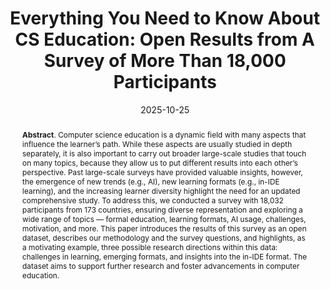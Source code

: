 ---
title: "Everything You Need to Know About CS Education: Open Results from A Survey of More Than 18,000 Participants"
authors: '<i>Katsiaryna Dzialets, Aleksandra Makeeva, Ilya Vlasov, Anna Potriasaeva, Aleksey Rostovskiy, Yaroslav Golubev, and Anastasiia Birillo</i>'
status: "accepted"
collection: publications
permalink: /publications/2025-10-25-cs-education-survey
date: 2025-10-25
venue: "<b>CompEd</b>"
counter_id: 'C20'
abstract: "<p><b>Abstract</b>. Computer science education is a dynamic field with many aspects that influence the learner’s path. While these aspects are usually studied in depth separately, it is also important to carry out broader large-scale studies that touch on many topics, because they allow us to put different results into each other’s perspective. Past large-scale surveys have provided valuable insights, however, the emergence of new trends (e.g., AI), new learning formats (e.g., in-IDE learning), and the increasing learner diversity highlight the need for an updated comprehensive study. To address this, we conducted a survey with 18,032 participants from 173 countries, ensuring diverse representation and exploring a wide range of topics — formal education, learning formats, AI usage, challenges, motivation, and more. This paper introduces the results of this survey as an open dataset, describes our methodology and the survey questions, and highlights, as a motivating example, three possible research directions within this data: challenges in learning, emerging formats, and insights into the in-IDE format. The dataset aims to support further research and foster advancements in computer education.</p>"
---